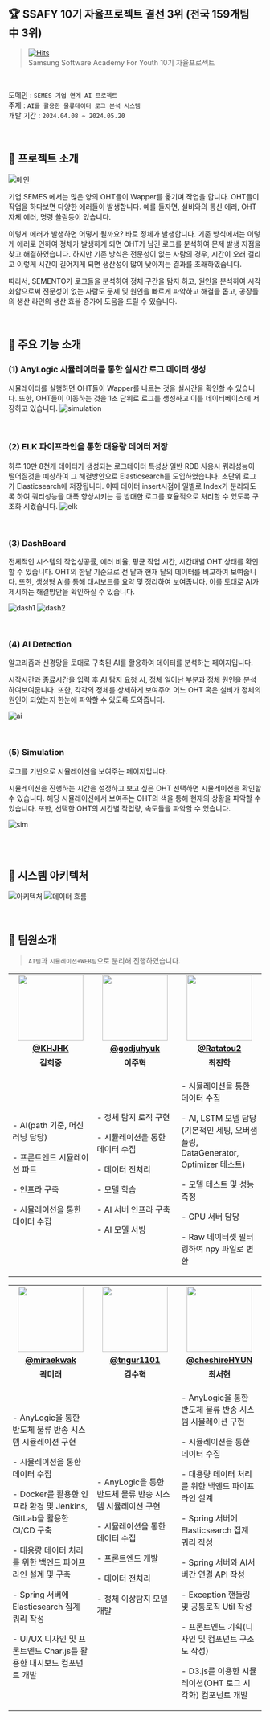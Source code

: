 ## :trophy: SSAFY 10기 자율프로젝트 결선 3위 (전국 159개팀 中 3위)

> [![Hits](https://hits.seeyoufarm.com/api/count/incr/badge.svg?url=https%3A%2F%2Fgithub.com%2Fgjbae1212%2Fhttps%3A%2F%2Fgithub.com%2FDofarming%2FSEMENTOhit-counter&count_bg=%23468FDD&title_bg=%23555555&icon=github.svg&icon_color=%23FFFFFF&title=SEMENTO&edge_flat=false)](https://hits.seeyoufarm.com)  </br>
Samsung Software Academy For Youth 10기 자율프로젝트

 </br>
 
도메인 : `SEMES 기업 연계 AI 프로젝트` </br>
주제 : `AI를 활용한 물류데이터 로그 분석 시스템` </br>
개발 기간 : `2024.04.08 ~ 2024.05.20`

</br>

## :small_blue_diamond: 프로젝트 소개

![메인](https://github.com/user-attachments/assets/74671ba3-963f-48e0-a4c8-3c2eecd35fc0)

기업 SEMES 에서는 많은 양의 OHT들이 Wapper를 옮기며 작업을 합니다. 
OHT들이 작업을 하다보면 다양한 에러들이 발생합니다. 예를 들자면, 설비와의 통신 에러, OHT 자체 에러, 명령 쏠림등이 있습니다. 

이렇게 에러가 발생하면 어떻게 될까요? 바로 정체가 발생합니다. 기존 방식에서는 이렇게 에러로 인하여 정체가 발생하게 되면 OHT가 남긴 로그를 분석하여 문제 발생 지점을 찾고 해결하였습니다. 
하지만 기존 방식은 전문성이 없는 사람의 경우, 시간이 오래 걸리고 이렇게 시간이 길어지게 되면 생산성이 많이 낮아지는 결과를 초래하였습니다. 

따라서, SEMENTO가 로그들을 분석하여 정체 구간을 탐지 하고, 원인을 분석하여 시각화함으로써 전문성이 없는 사람도 문제 및 원인을 빠르게 파악하고 해결을 돕고, 공장들의 생산 라인의 생산 효율 증가에 도움을 드릴 수 있습니다.

</br>

## :small_blue_diamond: 주요 기능 소개
### (1) AnyLogic 시뮬레이터를 통한 실시간 로그 데이터 생성
시뮬레이터를 실행하면 OHT들이 Wapper를 나르는 것을 실시간을 확인할 수 있습니다. 또한, OHT들이 이동하는 것을 1초 단위로 로그를 생성하고 이를 데이터베이스에 저장하고 있습니다.
![simulation](https://github.com/user-attachments/assets/7e451530-6b3e-4a53-a928-ce84fb1ce722)


</br>

### (2) ELK 파이프라인을 통한 대용량 데이터 저장
하루 10만 8천개 데이터가 생성되는 로그데이터 특성상 일반 RDB 사용시 쿼리성능이 떨어질것을 예상하여 그 해결방안으로 Elasticsearch를 도입하였습니다. 초단위 로그가 Elasticsearch에 저장됩니다.
이때 데이터 insert시점에 일별로 Index가 분리되도록 하여 쿼리성능을 대폭 향상시키는 등 방대한 로그를 효율적으로 처리할 수 있도록 구조화 시켰습니다.
![elk](https://github.com/user-attachments/assets/1bb3b28a-118a-4fe0-ac42-af680b193ad3)


</br>


### (3) DashBoard
전체적인 시스템의 작업성공률, 에러 비율, 평균 작업 시간, 시간대별 OHT 상태를 확인할 수 있습니다.
OHT의 한달 기준으로 전 달과 현재 달의 데이터를 비교하여 보여줍니다.
또한, 생성형 AI를 통해 대시보드를 요약 및 정리하여 보여줍니다. 이를 토대로 AI가 제시하는 해결방안을 확인하실 수 있습니다.

![dash1](https://github.com/user-attachments/assets/b9742502-28f5-4da2-bc1a-1c165011c83b)
![dash2](https://github.com/user-attachments/assets/0abf7fce-9bb4-48fc-8d2a-7cfc4d29587d)


</br>

### (4) AI Detection
알고리즘과 신경망을 토대로 구축된 AI를 활용하여 데이터를 분석하는 페이지입니다.

시작시간과 종료시간을 입력 후 AI 탐지 요청 시, 정체 일어난 부분과 정체 원인을 분석하여보여줍니다. 또한, 각각의 정체를 상세하게 보여주어 어느 OHT 혹은 설비가 정체의 원인이 되었는지 한눈에 파악할 수 있도록 도와줍니다.

![ai](https://github.com/user-attachments/assets/35b645d0-c844-419e-b004-58cfdfb80dd7)

</br>

### (5) Simulation
로그를 기반으로 시뮬레이션을 보여주는 페이지입니다.

시뮬레이션을 진행하는 시간을 설정하고 보고 싶은 OHT 선택하면 시뮬레이션을 확인할 수 있습니다. 해당 시뮬레이션에서 보여주는 OHT의 색을 통해 현재의 상황을 파악할 수 있습니다. 또한, 선택한 OHT의 시간별 작업량, 속도들을 파악할 수 있습니다.

![sim](https://github.com/user-attachments/assets/adeee4a4-b6c9-485a-83b3-204c0fb9e213)

</br>
</br>


## :small_blue_diamond: 시스템 아키텍처
![아키텍처](https://github.com/user-attachments/assets/ba308729-27a5-4161-9103-f6d0d08fd2fd)
![데이터 흐름](https://github.com/user-attachments/assets/571c0379-d661-4a5b-9d8f-471593769772)


</br>

## :small_blue_diamond: 팀원소개
> `AI팀`과 `시뮬레이션+WEB팀`으로 분리해 진행하였습니다.
<table>
  <tr>
    <td align="center" width="33%"><img src="https://avatars.githubusercontent.com/u/86724344?v=4" width="130px;" alt=""></td>
    <td align="center" width="33%"><img src="https://avatars.githubusercontent.com/u/59328108?v=4" width="130px;" alt=""></td>
    <td align="center" width="33%"><img src="https://avatars.githubusercontent.com/u/61686603?v=4" width="130px;" alt=""></td>
  </tr>
  <tr>
    <td align="center" width="33%"><a href="https://github.com/KHJHK"><b>@KHJHK</b></a></td>
    <td align="center" width="33%"><a href="https://github.com/godjuhyuk"><b>@godjuhyuk</b></a></td>
    <td align="center" width="33%"><a href="https://github.com/Ratatou2"><b>@Ratatou2</b></a></td>
  </tr>
  <tr>
    <td align="center" width="33%"><b>김희중</b></td>
    <td align="center" width="33%"><b>이주혁</b></td>
    <td align="center" width="33%"><b>최진학</b></td>
  </tr>
  <tr>
    <td align="left" width="33%">
      <p>- AI(path 기준, 머신러닝 담당)</p>
      <p>- 프론트엔드 시뮬레이션 파트</p>
      <p>- 인프라 구축</p>
      <p>- 시뮬레이션을 통한 데이터 수집</p>
    </td>
    <td align="left" width="33%">
      <p>- 정체 탐지 로직 구현</p>
      <p>- 시뮬레이션을 통한 데이터 수집</p>
      <p>- 데이터 전처리</p>
      <p>- 모델 학습</p>
      <p>- AI 서버 인프라 구축</p>
      <p>- AI 모델 서빙</p>
    </td>
    <td align="left" width="33%">
      <p>- 시뮬레이션을 통한 데이터 수집</p>
      <p>- AI, LSTM 모델 담당 (기본적인 세팅, 오버샘플링, DataGenerator, Optimizer 테스트)</p>
      <p>- 모델 테스트 및 성능 측정</p>
      <p>- GPU 서버 담당</p>
      <p>- Raw 데이터셋 필터링하여 npy 파일로 변환</p>
    </td>
  </tr>
</table>
<table>
  <tr>
    <td align="center" width="33%"><img src="https://avatars.githubusercontent.com/u/62375220?v=4" width="130px;" alt=""></td>
    <td align="center" width="33%"><img src="https://avatars.githubusercontent.com/u/39721753?v=4" width="130px;" alt=""></td>
    <td align="center" width="33%"><img src="https://avatars.githubusercontent.com/u/89832538?v=4" width="130px;" alt=""></td>
  </tr>
  <tr>
    <td align="center" width="33%"><a href="https://github.com/miraekwak"><b>@miraekwak</b></a></td>
    <td align="center" width="33%"><a href="https://github.com/tngur1101"><b>@tngur1101</b></a></td>
    <td align="center" width="33%"><a href="https://github.com/cheshireHYUN"><b>@cheshireHYUN</b></a></td>
  </tr>
  <tr>
    <td align="center" width="33%"><b>곽미래</b></td>
    <td align="center" width="33%"><b>김수혁</b></td>
    <td align="center" width="33%"><b>최서현</b></td>
  </tr>
  <tr>
    <td align="left" width="33%">
      <p>- AnyLogic을 통한 반도체 물류 반송 시스템 시뮬레이션 구현</p>
      <p>- 시뮬레이션을 통한 데이터 수집</p>
      <p>- Docker를 활용한 인프라 환경 및 Jenkins, GitLab을 활용한 CI/CD 구축</p>
      <p>- 대용량 데이터 처리를 위한 백엔드 파이프라인 설계 및 구축</p>
      <p>- Spring 서버에 Elasticsearch 집계 쿼리 작성</p>
      <p>- UI/UX 디자인 및 프론트엔드 Char.js를 활용한 대시보드 컴포넌트 개발</p>
    </td>
    <td align="left" width="33%">
      <p>- AnyLogic을 통한 반도체 물류 반송 시스템 시뮬레이션 구현</p>
      <p>- 시뮬레이션을 통한 데이터 수집</p>
      <p>- 프론트엔드 개발</p>
      <p>- 데이터 전처리</p>
      <p>- 정체 이상탐지 모델 개발</p>
    </td>
    <td align="left" width="33%">
      <p>- AnyLogic을 통한 반도체 물류 반송 시스템 시뮬레이션 구현</p>
      <p>- 시뮬레이션을 통한 데이터 수집</p>
      <p>- 대용량 데이터 처리를 위한 백엔드 파이프라인 설계</p>
      <p>- Spring 서버에 Elasticsearch 집계 쿼리 작성</p>
      <p>- Spring 서버와 AI서버간 연결 API 작성</p>
      <p>- Exception 핸들링 및 공통로직 Util 작성</p>
      <p>- 프론트엔드 기획(디자인 및 컴포넌트 구조도 작성)</p>
      <p>- D3.js를 이용한 시뮬레이션(OHT 로그 시각화) 컴포넌트 개발</p>
    </td>
  </tr>
</table>

